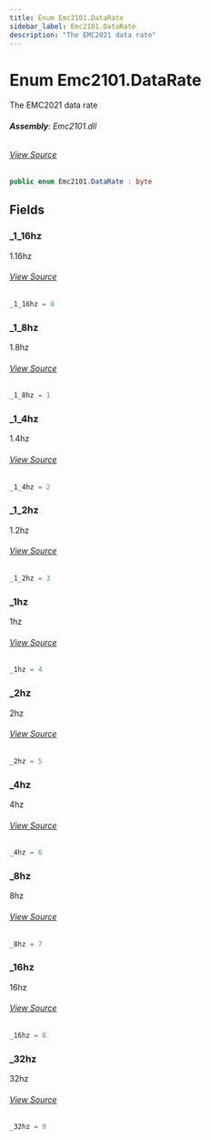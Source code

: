 ```yaml
---
title: Enum Emc2101.DataRate
sidebar_label: Emc2101.DataRate
description: "The EMC2021 data rate"
---
```

# Enum Emc2101.DataRate
The EMC2021 data rate

###### **Assembly**: Emc2101.dll
###### [View Source](https://github.com/WildernessLabs/Meadow.Foundation.git/blob/develop/Source/Meadow.Foundation.Peripherals/ICs.FanControllers.Emc2101/Driver/Emc2101.Enums.cs#L93)
```csharp title="Declaration"
public enum Emc2101.DataRate : byte
```
## Fields
### _1_16hz
1.16hz
###### [View Source](https://github.com/WildernessLabs/Meadow.Foundation.git/blob/develop/Source/Meadow.Foundation.Peripherals/ICs.FanControllers.Emc2101/Driver/Emc2101.Enums.cs#L98)
```csharp title="Declaration"
_1_16hz = 0
```
### _1_8hz
1.8hz
###### [View Source](https://github.com/WildernessLabs/Meadow.Foundation.git/blob/develop/Source/Meadow.Foundation.Peripherals/ICs.FanControllers.Emc2101/Driver/Emc2101.Enums.cs#L102)
```csharp title="Declaration"
_1_8hz = 1
```
### _1_4hz
1.4hz
###### [View Source](https://github.com/WildernessLabs/Meadow.Foundation.git/blob/develop/Source/Meadow.Foundation.Peripherals/ICs.FanControllers.Emc2101/Driver/Emc2101.Enums.cs#L106)
```csharp title="Declaration"
_1_4hz = 2
```
### _1_2hz
1.2hz
###### [View Source](https://github.com/WildernessLabs/Meadow.Foundation.git/blob/develop/Source/Meadow.Foundation.Peripherals/ICs.FanControllers.Emc2101/Driver/Emc2101.Enums.cs#L110)
```csharp title="Declaration"
_1_2hz = 3
```
### _1hz
1hz
###### [View Source](https://github.com/WildernessLabs/Meadow.Foundation.git/blob/develop/Source/Meadow.Foundation.Peripherals/ICs.FanControllers.Emc2101/Driver/Emc2101.Enums.cs#L114)
```csharp title="Declaration"
_1hz = 4
```
### _2hz
2hz
###### [View Source](https://github.com/WildernessLabs/Meadow.Foundation.git/blob/develop/Source/Meadow.Foundation.Peripherals/ICs.FanControllers.Emc2101/Driver/Emc2101.Enums.cs#L118)
```csharp title="Declaration"
_2hz = 5
```
### _4hz
4hz
###### [View Source](https://github.com/WildernessLabs/Meadow.Foundation.git/blob/develop/Source/Meadow.Foundation.Peripherals/ICs.FanControllers.Emc2101/Driver/Emc2101.Enums.cs#L122)
```csharp title="Declaration"
_4hz = 6
```
### _8hz
8hz
###### [View Source](https://github.com/WildernessLabs/Meadow.Foundation.git/blob/develop/Source/Meadow.Foundation.Peripherals/ICs.FanControllers.Emc2101/Driver/Emc2101.Enums.cs#L126)
```csharp title="Declaration"
_8hz = 7
```
### _16hz
16hz
###### [View Source](https://github.com/WildernessLabs/Meadow.Foundation.git/blob/develop/Source/Meadow.Foundation.Peripherals/ICs.FanControllers.Emc2101/Driver/Emc2101.Enums.cs#L130)
```csharp title="Declaration"
_16hz = 8
```
### _32hz
32hz
###### [View Source](https://github.com/WildernessLabs/Meadow.Foundation.git/blob/develop/Source/Meadow.Foundation.Peripherals/ICs.FanControllers.Emc2101/Driver/Emc2101.Enums.cs#L134)
```csharp title="Declaration"
_32hz = 9
```
